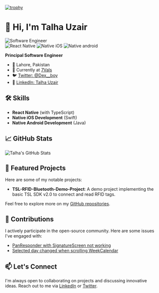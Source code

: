 [![trophy](https://github-profile-trophy.vercel.app/?username=talhauzair-28)](https://github.com/ryo-ma/github-profile-trophy)




# 👋 Hi, I'm Talha Uzair
![Software Engineer](https://img.shields.io/badge/Profile-Developer-blue?style=flat-square)  
![React Native](https://img.shields.io/badge/Mobile-React_Native-green?style=flat-square) 
![Native iOS](https://img.shields.io/badge/Native-iOS_Native-blue?style=flat-square)
![Native android](https://img.shields.io/badge/Native-android_Native-green?style=flat-square)  

**Principal Software Engineer**

- 📍 Lahore, Pakistan
- 🏢 Currently at [7Vals](https://github.com/7Vals)
- 🐦 [Twitter: @Dex__boy](https://twitter.com/Dex__boy)
- 💼 [LinkedIn: Talha Uzair](https://www.linkedin.com/in/talha-uzair-19505361/)



## 🛠️ Skills

- **React Native** (with TypeScript)
- **Native iOS Development** (Swift)
- **Native Android Development** (Java)

## 📈 GitHub Stats

![Talha's GitHub Stats](https://github-readme-stats.vercel.app/api?username=talhauzair-28&show_icons=true&theme=radical)

## 🌟 Featured Projects

Here are some of my notable projects:

- **TSL-RFID-Bluetooth-Demo-Project**: A demo project implementing the basic TSL SDK v2.0 to connect and read RFID tags.

Feel free to explore more on my [GitHub repositories](https://github.com/talhauzair-28?tab=repositories).

## 🤝 Contributions

I actively participate in the open-source community. Here are some issues I've engaged with:

- [PanResponder with SignatureScreen not working](https://github.com/facebook/react-native/issues/34467)
- [Selected day changed when scrolling WeekCalendar](https://github.com/wix/react-native-calendars/issues/1937)

## 📫 Let's Connect

I'm always open to collaborating on projects and discussing innovative ideas. Reach out to me via [LinkedIn](https://www.linkedin.com/in/talhauzair/) or [Twitter](https://twitter.com/Dex__boy).


<!--
**talhauzair-28/talhauzair-28** is a ✨ _special_ ✨ repository because its `README.md` (this file) appears on your GitHub profile.

Here are some ideas to get you started:

- 🔭 I’m currently working on ...
- 🌱 I’m currently learning ...
- 👯 I’m looking to collaborate on ...
- 🤔 I’m looking for help with ...
- 💬 Ask me about ...
- 📫 How to reach me: ...
- 😄 Pronouns: ...
- ⚡ Fun fact: ...
-->

